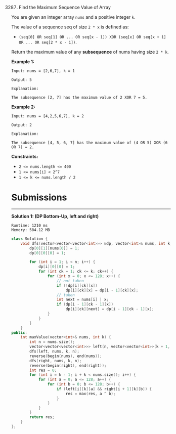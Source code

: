 3287. Find the Maximum Sequence Value of Array

You are given an integer array `nums` and a positive integer `k`.

The value of a sequence seq of size `2 * x` is defined as:

* `(seq[0] OR seq[1] OR ... OR seq[x - 1]) XOR (seq[x] OR seq[x + 1] OR ... OR seq[2 * x - 1])`.

Return the maximum value of any **subsequence** of nums having size `2 * k`.

 

**Example 1:**
```
Input: nums = [2,6,7], k = 1

Output: 5

Explanation:

The subsequence [2, 7] has the maximum value of 2 XOR 7 = 5.
```

**Example 2:**
```
Input: nums = [4,2,5,6,7], k = 2

Output: 2

Explanation:

The subsequence [4, 5, 6, 7] has the maximum value of (4 OR 5) XOR (6 OR 7) = 2.
```
 

**Constraints:**

* `2 <= nums.length <= 400`
* `1 <= nums[i] < 2^7`
* `1 <= k <= nums.length / 2`

# Submissions
---
**Solution 1: (DP Bottom-Up, left and right)**
```
Runtime: 1210 ms
Memory: 584.12 MB
```
```c++
class Solution {
    void dfs(vector<vector<vector<int>>> &dp, vector<int>& nums, int k, int n) {
        dp[0][1][nums[0]] = 1;
        dp[0][0][0] = 1;

        for (int i = 1; i < n; i++) {
            dp[i][0][0] = 1;
            for (int ck = 1; ck <= k; ck++) {
                for (int x = 0; x <= 128; x++) {
                    // not taken
                    if (!dp[i][ck][x])
                        dp[i][ck][x] = dp[i - 1][ck][x];
                    // taken
                    int next = nums[i] | x;
                    if (dp[i - 1][ck - 1][x])
                        dp[i][ck][next] = dp[i - 1][ck - 1][x];
                }
            }
        }
    }
public:
    int maxValue(vector<int>& nums, int k) {
        int n = nums.size();
        vector<vector<vector<int>>> left(n, vector<vector<int>>(k + 1, vector<int>(129))), right(n, vector<vector<int>>(k + 1, vector<int>(129)));
        dfs(left, nums, k, n);
        reverse(begin(nums), end(nums));
        dfs(right, nums, k, n);
        reverse(begin(right), end(right));
        int res = 0;
        for (int i = k - 1; i + k < nums.size(); i++) {
            for (int a = 0; a <= 128; a++) {
                for (int b = 0; b <= 128; b++) {
                    if (left[i][k][a] && right[i + 1][k][b]) {
                        res = max(res, a ^ b);
                    }
                }
            }
        }
        return res;
    }
};
```
